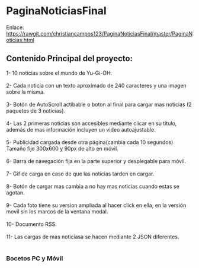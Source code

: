# PaginaNoticiasFinal

Enlace: https://rawgit.com/christiancampos123/PaginaNoticiasFinal/master/PaginaNoticias.html

## Contenido Principal del proyecto:

  1-  10 noticias sobre el mundo de Yu-Gi-OH.<br><br>
  2-  Cada noticia con un texto aproximado de 240 caracteres y una imagen sobre la misma.<br><br>
  3-  Botón de AutoScroll actibable o boton al final para cargar mas noticias (2 paquetes de 3 noticias).<br><br>
  4-  Las 2 primeras noticias son accesibles mediante clicar en su título, además de mas información incluyen un video                autoajustable.<br><br>
  5-  Publicidad cargada desde otra página(cambia cada 10 segundos) Tamaño fijo 300x600 y 90px de alto en móvil.<br><br>
  6-  Barra de navegación fija en la parte superior y desplegable para móvil.<br><br>
  7-  Gif de carga en caso de que las noticias tarden en cargar.<br><br>
  8-  Botón de cargar mas cambia a no hay mas noticias cuando estas se agotan.<br><br>
  9-  Cada foto tiene su version ampliada al hacer click en ella, en la versión movil sin los marcos de la ventana modal.<br><br>
  10- Documento RSS.<br><br>
  11- Las cargas de mas noticiasa se hacen mediante 2 JSON diferentes.<br><br>
  
  
  ### Bocetos PC y Móvil
  
  
